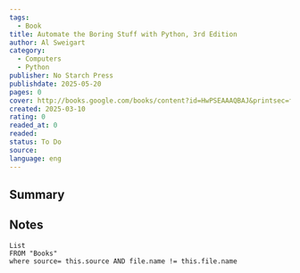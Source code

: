 ```yaml
---
tags:
  - Book
title: Automate the Boring Stuff with Python, 3rd Edition
author: Al Sweigart
category:
  - Computers
  - Python
publisher: No Starch Press
publishdate: 2025-05-20
pages: 0
cover: http://books.google.com/books/content?id=HwPSEAAAQBAJ&printsec=frontcover&img=1&zoom=1&source=gbs_api
created: 2025-03-10
rating: 0
readed_at: 0
readed: 
status: To Do
source: 
language: eng
---
```

## Summary


## Notes
```dataview
List 
FROM "Books"
where source= this.source AND file.name != this.file.name
```